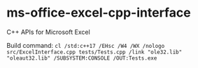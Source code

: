 # ms-office-excel-cpp-interface
C++ APIs for Microsoft Excel

Build command:
`cl /std:c++17 /EHsc /W4 /WX /nologo src/ExcelInterface.cpp tests/Tests.cpp /link "ole32.lib" "oleaut32.lib" /SUBSYSTEM:CONSOLE /OUT:Tests.exe`
